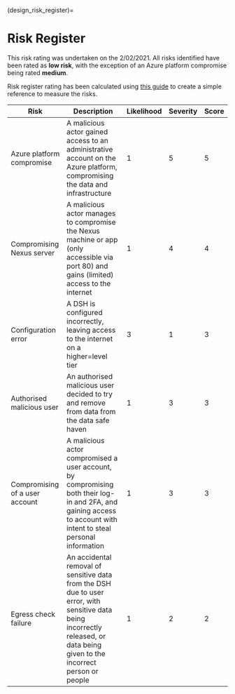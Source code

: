(design_risk_register)=

# Risk Register

This risk rating was undertaken on the 2/02/2021.
All risks identified have been rated as **low risk**, with the exception of an Azure platform compromise being rated **medium**.

Risk register rating has been calculated using [this guide](https://intaver.com/risk-scores/) to create a simple reference to measure the risks.

| Risk                           | Description                                                                                                                                                                   | Likelihood | Severity | Score |
| ------------------------------ | ----------------------------------------------------------------------------------------------------------------------------------------------------------------------------- | ---------- | -------- | ----- |
| Azure platform compromise      | A malicious actor gained access to an administrative account on the Azure platform, compromising the data and infrastructure                                                  | 1          | 5        | 5     |
| Compromising Nexus server      | A malicious actor manages to compromise the Nexus machine or app (only accessible via port 80) and gains (limited) access to the internet                                     | 1          | 4        | 4     |
| Configuration error            | A DSH is configured incorrectly, leaving access to the internet on a higher=level tier                                                                                        | 3          | 1        | 3     |
| Authorised malicious user      | An authorised malicious user decided to try and remove from data from the data safe haven                                                                                     | 1          | 3        | 3     |
| Compromising of a user account | A malicious actor compromised a user account, by compromising both their log-in and 2FA, and gaining access to account with intent to steal personal information              | 1          | 3        | 3     |
| Egress check failure           | An accidental removal of sensitive data from the DSH due to user error, with sensitive data being incorrectly released, or data being given to the incorrect person or people | 1          | 2        | 2     |
